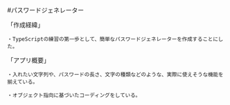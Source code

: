 #パスワードジェネレーター

「作成経緯」

    ・TypeScriptの練習の第一歩として、簡単なパスワードジェネレーターを作成することにした。

「アプリ概要」

    ・入れたい文字列や、パスワードの長さ、文字の種類などのような、実際に使えそうな機能を揃えている。

    ・オブジェクト指向に基づいたコーディングをしている。